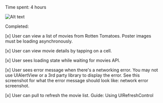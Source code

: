 Time spent: 4 hours

![Alt text](https://github.com/jamesztang/rottentomatoes/blob/master/anim_rottentomatoes.gif?raw=true "Screen Cast")

Completed:

[x] User can view a list of movies from Rotten Tomatoes. Poster images must be loading asynchronously.

[x] User can view movie details by tapping on a cell.

[x] User sees loading state while waiting for movies API.

[x] User sees error message when there's a networking error. You may not use UIAlertView or a 3rd party library to display the error. See this screenshot for what the error message should look like: network error screenshot.

[x] User can pull to refresh the movie list. Guide: Using UIRefreshControl



